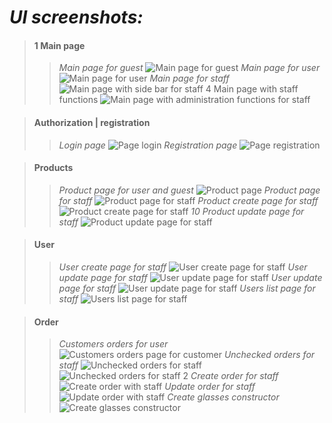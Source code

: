# _UI screenshots:_

> #### 1 Main page
>> _Main page for guest_
>>![Main page for guest](Main_page.jpg)
>> _Main page for user_
>>![Main page for user](Main_page_for_user_with_side_menu.jpg)
>> _Main page for staff_
>>![Main page with side bar for staff](Main_and_side_menu_page_with_admin.jpg)
>> 4 Main page with staff functions
>>![Main page with administration functions for staff](Main_page_and_side_administration_functions.jpg)

> #### Authorization | registration
>> _Login page_
>>![Page login](Login_page.jpg)
>> _Registration page_
>>![Page registration](Registration_page.jpg)

> #### Products
>> _Product page for user and guest_
>>![Product page](Product_page_with_user.jpg)
>> _Product page for staff_
>>![Product page for staff](Product_page_for_staff.jpg)
>> _Product create page for staff_
>>![Product create page for staff](Create_product_page.jpg)
>> _10 Product update page for staff_
>>![Product update page for staff](Update_product_page.jpg)

> #### User
>> _User create page for staff_
>>![User create page for staff](User_create_page.jpg)
>> _User update page for staff_
>>![User update page for staff](User_info_page_and_update_page.jpg)
>> _User update page for staff_
>>![User update page for staff](User_info_page_and_update_page.jpg)
>> _Users list page for staff_
>>![Users list page for staff](User_list_for_staff.jpg)

> #### Order
>> _Customers orders for user_
>>![Customers orders page for customer](Customers_orers.jpg)
>> _Unchecked orders for staff_
>>![Unchecked orders for staff](Unchecked_orders_list_for_staff.jpg)
>>![Unchecked orders for staff 2](Unchecked_orders_list_for_staff_2.jpg)
>> _Create order for staff_
>>![Create order with staff](Create_order_page.jpg)
>> _Update order for staff_
>>![Update order with staff](Update_order_page_for_staff.jpg)
>> _Create glasses constructor_ 
>>![Create glasses constructor](Create_glasses_constructor.jpg)
